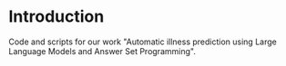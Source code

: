 # Introduction

Code and scripts for our work "Automatic illness prediction using Large Language Models and Answer Set Programming".
